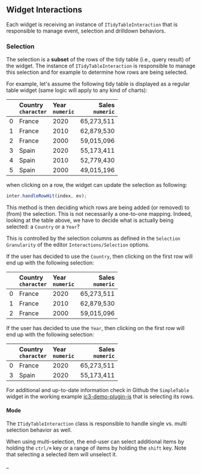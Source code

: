 ## Widget Interactions

Each widget is receiving an instance of `ITidyTableInteraction` that is responsible to manage event, selection and
drilldown behaviors.

### Selection

The selection is a **subset** of the rows of the tidy table (i.e., query result) of the widget. The instance of
`ITidyTableInteraction` is responsible to manage this selection and for example to determine how rows are being
selected.

For example, let's assume the following tidy table is displayed as a regular table widget (same logic will apply to any
kind of charts):

| | Country<br>`character`   | Year <br>`numeric`     | Sales <br>`numeric`
|:--- | :---      | :---     |       ---:    
|0| France    | 2020     | 65,273,511
|1| France    | 2010     | 62,879,530
|2| France    | 2000     | 59,015,096
|3| Spain     | 2020     | 55,173,411
|4| Spain     | 2010     | 52,779,430
|5| Spain     | 2000     | 49,015,196

when clicking on a row, the widget can update the selection as following:

```typescript
inter.handleRowHit(index, ev);
```

This method is then deciding which rows are being added (or removed) to (from) the selection. This is not necessarily a
one-to-one mapping. Indeed, looking at the table above, we have to decide what is actually being selected: a `Country`
or a `Year`?

This is controlled by the selection columns as defined in the `Selection Granularity` of the editor
`Interactions/Selection` options.

If the user has decided to use the `Country`, then clicking on the first row will end up with the following selection:

| | Country<br>`character`   | Year <br>`numeric`     | Sales <br>`numeric`
|:--- | :---      | :---     |       ---:    
|0| France    | 2020     | 65,273,511
|1| France    | 2010     | 62,879,530
|2| France    | 2000     | 59,015,096

If the user has decided to use the `Year`, then clicking on the first row will end up with the following selection:

| | Country<br>`character`   | Year <br>`numeric`     | Sales <br>`numeric`
|:--- | :---      | :---     |       ---:    
|0| France    | 2020     | 65,273,511
|3| Spain     | 2020     | 55,173,411

For additional and up-to-date information check in Github the `SimpleTable` widget in the working example
[ic3-demo-plugin-js](https://github.com/iccube-software/ic3-demo-plugin-js) that is selecting its rows.

#### Mode

The `ITidyTableInteraction` class is responsible to handle single vs. multi selection behavior as well.

When using multi-selection, the end-user can select additional items by holding the `ctrl/⌘` key or a range of items by
holding the `shift` key. Note that selecting a selected item will unselect it.

_
